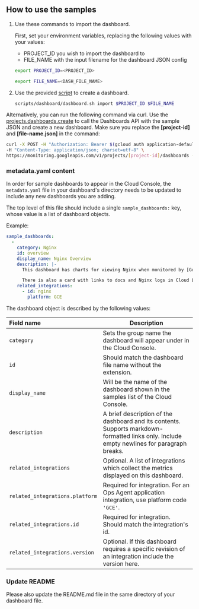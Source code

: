 ## How to use the samples

1. Use these commands to import the dashboard.

    First, set your environment variables, replacing the following values with your values:

    *  PROJECT_ID you wish to import the dashboard to
    *  FILE_NAME with the input filename for the dashboard JSON config

    ```bash
    export PROJECT_ID=<PROJECT_ID>

    export FILE_NAME=<DASH_FILE_NAME>
    ```

1. Use the provided [script](scripts/dashboard/dashboard.sh) to create a dashboard.

    ```bash
    scripts/dashboard/dashboard.sh import $PROJECT_ID $FILE_NAME
    ```

Alternatively, you can run the following command via curl. Use the [projects.dashboards.create](https://cloud.google.com/monitoring/api/ref_v3/rest/v1/projects.dashboards/create) to call the Dashboards API with the sample JSON and create a new dashboard.
Make sure you replace the __[project-id]__ and __[file-name.json]__ in the command:

```bash
curl -X POST -H "Authorization: Bearer $(gcloud auth application-default print-access-token)" \
-H "Content-Type: application/json; charset=utf-8" \
https://monitoring.googleapis.com/v1/projects/[project-id]/dashboards -d @[file-name.json]
```

### metadata.yaml content

In order for sample dashboards to appear in the Cloud Console, the `metadata.yaml` file in your dashboard's directory needs
to be updated to include any new dashboards you are adding.

The top level of this file should include a single `sample_dashboards:` key, whose value is a list of dashboard objects.

Example:

```yaml
sample_dashboards:
  -
    category: Nginx
    id: overview
    display_name: Nginx Overview
    description: |-
      This dashboard has charts for viewing Nginx when monitored by [Google's Ops Agent](https://cloud.google.com/stackdriver/docs/solutions/agents/ops-agent/third-party/nginx#monitored-metrics), Request Rate, Current Connections, and Connections Rate from NGINX as well as charts of infrastructure related metrics for the running NGINX VMs: CPU % Top 5 VMs, Memory % Top 5 VMs, and NGINX VMs by Region for a count of VMs over time. 

      There is also a card with links to docs and Nginx logs in Cloud Logging.
    related_integrations:
      - id: nginx
        platform: GCE
```

The dashboard object is described by the following values:

| Field name | Description |
|:-----------|-------------|
| `category` | Sets the group name the dashboard will appear under in the Cloud Console. |
| `id`       | Should match the dashboard file name without the extension.         |
| `display_name` | Will be the name of the dashboard shown in the samples list of the Cloud Console. |
| `description`  | A brief description of the dashboard and its contents. Supports markdown-formatted links only. Include empty newlines for paragraph breaks. |
| `related_integrations`  | Optional. A list of integrations which collect the metrics displayed on this dashboard. |
| `related_integrations.platform` | Required for integration. For an Ops Agent application integration, use platform code `'GCE'`. |
| `related_integrations.id` | Required for integration. Should match the integration's id. |
| `related_integrations.version` | Optional. If this dashboard requires a specific revision of an integration include the version here. |

### Update README

Please also update the README.md file in the same directory of your dashboard file.